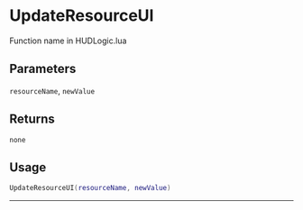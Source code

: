# UpdateResourceUI
Function name in HUDLogic.lua
## Parameters
`resourceName`, `newValue`
## Returns
`none`
## Usage
```lua
UpdateResourceUI(resourceName, newValue)
```
---

